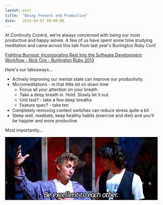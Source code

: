 ```yaml
---
layout: post
title:  "Being Present and Productive"
date:   2014-04-07 09:00:00
---
```


At Continuity Control, we're always concerned with being our most productive and happy selves. A few of us have spent some time studying meditation and came across this talk from last year's Burlington Ruby Conf.

[Fighting Burnout: Incorporating Rest Into the Software Development Workflow - Nick Cox - Burlington Ruby 2013](http://www.confreaks.com/videos/2621-btvruby2013-fighting-burnout-incorporating-rest-into-the-software-development-workflow)

Here's our takeaways...

* Actively improving our mental state can improve our productivity.
* Micromeditations - in that little bit on down time
  * Focus all your attention on your breath.
  * Take a deep breath in. Hold. Slowly let it out.
  * Unit test? - take a few deep breaths
  * Feature spec? - take ten
* Completely removing context switches can reduce stress quite a bit
* Sleep well, meditate, keep healthy habits (exercise and diet) and you'll be happier and more productive.

Most importantly...

![Be excellent to eachother](/images/be_excellent.gif)
